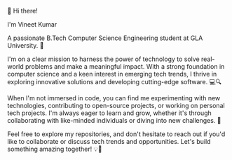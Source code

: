 👋 Hi there! 

I'm Vineet Kumar

A passionate B.Tech Computer Science Engineering student at GLA University. 🚀

I'm on a clear mission to harness the power of technology to solve real-world problems and make a meaningful impact. With a strong foundation in computer science and a keen interest in emerging tech trends, I thrive in exploring innovative solutions and developing cutting-edge software. 💻🔍

When I'm not immersed in code, you can find me experimenting with new technologies, contributing to open-source projects, or working on personal tech projects. I'm always eager to learn and grow, whether it's through collaborating with like-minded individuals or diving into new challenges. 🌟

Feel free to explore my repositories, and don't hesitate to reach out if you'd like to collaborate or discuss tech trends and opportunities. Let's build something amazing together! 💡🤝

